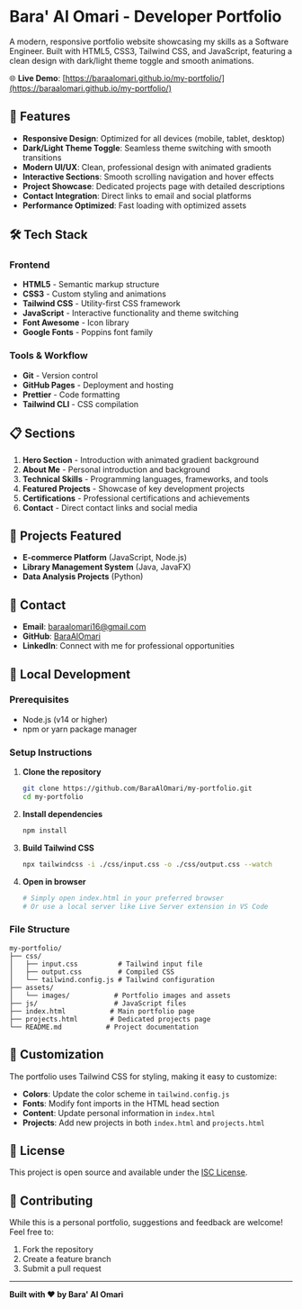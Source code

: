 # Bara' Al Omari - Developer Portfolio

A modern, responsive portfolio website showcasing my skills as a Software Engineer. Built with HTML5, CSS3, Tailwind CSS, and JavaScript, featuring a clean design with dark/light theme toggle and smooth animations.

🌐 **Live Demo**: [https://baraalomari.github.io/my-portfolio/](https://baraalomari.github.io/my-portfolio/)

## 🎯 Features

- **Responsive Design**: Optimized for all devices (mobile, tablet, desktop)
- **Dark/Light Theme Toggle**: Seamless theme switching with smooth transitions
- **Modern UI/UX**: Clean, professional design with animated gradients
- **Interactive Sections**: Smooth scrolling navigation and hover effects
- **Project Showcase**: Dedicated projects page with detailed descriptions
- **Contact Integration**: Direct links to email and social platforms
- **Performance Optimized**: Fast loading with optimized assets

## 🛠️ Tech Stack

### Frontend
- **HTML5** - Semantic markup structure
- **CSS3** - Custom styling and animations
- **Tailwind CSS** - Utility-first CSS framework
- **JavaScript** - Interactive functionality and theme switching
- **Font Awesome** - Icon library
- **Google Fonts** - Poppins font family

### Tools & Workflow
- **Git** - Version control
- **GitHub Pages** - Deployment and hosting
- **Prettier** - Code formatting
- **Tailwind CLI** - CSS compilation

## 📋 Sections

1. **Hero Section** - Introduction with animated gradient background
2. **About Me** - Personal introduction and background
3. **Technical Skills** - Programming languages, frameworks, and tools
4. **Featured Projects** - Showcase of key development projects
5. **Certifications** - Professional certifications and achievements
6. **Contact** - Direct contact links and social media

## 🚀 Projects Featured

- **E-commerce Platform** (JavaScript, Node.js)
- **Library Management System** (Java, JavaFX)
- **Data Analysis Projects** (Python)

## 📱 Contact

- **Email**: [baraalomari16@gmail.com](mailto:baraalomari16@gmail.com)
- **GitHub**: [BaraAlOmari](https://github.com/BaraAlOmari)
- **LinkedIn**: Connect with me for professional opportunities

## 🔧 Local Development

### Prerequisites
- Node.js (v14 or higher)
- npm or yarn package manager

### Setup Instructions

1. **Clone the repository**
   ```bash
   git clone https://github.com/BaraAlOmari/my-portfolio.git
   cd my-portfolio
   ```

2. **Install dependencies**
   ```bash
   npm install
   ```

3. **Build Tailwind CSS**
   ```bash
   npx tailwindcss -i ./css/input.css -o ./css/output.css --watch
   ```

4. **Open in browser**
   ```bash
   # Simply open index.html in your preferred browser
   # Or use a local server like Live Server extension in VS Code
   ```

### File Structure
```
my-portfolio/
├── css/
│   ├── input.css          # Tailwind input file
│   ├── output.css         # Compiled CSS
│   └── tailwind.config.js # Tailwind configuration
├── assets/
│   └── images/           # Portfolio images and assets
├── js/                   # JavaScript files
├── index.html           # Main portfolio page
├── projects.html        # Dedicated projects page
└── README.md           # Project documentation
```

## 🎨 Customization

The portfolio uses Tailwind CSS for styling, making it easy to customize:

- **Colors**: Update the color scheme in `tailwind.config.js`
- **Fonts**: Modify font imports in the HTML head section
- **Content**: Update personal information in `index.html`
- **Projects**: Add new projects in both `index.html` and `projects.html`

## 📄 License

This project is open source and available under the [ISC License](LICENSE).

## 🤝 Contributing

While this is a personal portfolio, suggestions and feedback are welcome! Feel free to:

1. Fork the repository
2. Create a feature branch
3. Submit a pull request

---

**Built with ❤️ by Bara' Al Omari**